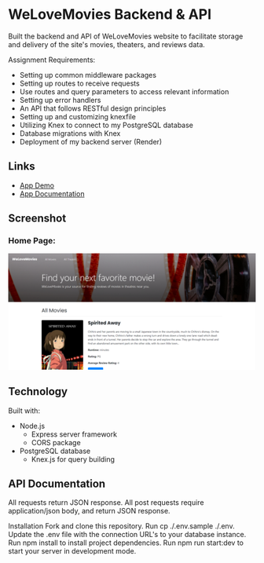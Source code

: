 # WeLoveMovies Backend & API
Built the backend and API of WeLoveMovies website to facilitate storage and delivery of the site's movies, theaters, and reviews data.

Assignment Requirements:

- Setting up common middleware packages
- Setting up routes to receive requests
- Use routes and query parameters to access relevant information
- Setting up error handlers
- An API that follows RESTful design principles
- Setting up and customizing knexfile
- Utilizing Knex to connect to my PostgreSQL database
- Database migrations with Knex
- Deployment of my backend server (Render)

## Links
- [App Demo](TBD)
- [App Documentation](https://github.com/GPVcode/We-Love-Movies-Project)

## Screenshot
### Home Page:
![home](/assets/WLMHome.png)

## Technology
Built with:
- Node.js
  - Express server framework
  - CORS package
- PostgreSQL database
  - Knex.js for query building

## API Documentation
All requests return JSON response. All post requests require application/json body, and return JSON response.

Installation
Fork and clone this repository.
Run cp ./.env.sample ./.env.
Update the .env file with the connection URL's to your database instance.
Run npm install to install project dependencies.
Run npm run start:dev to start your server in development mode.